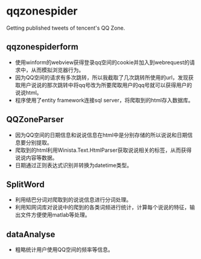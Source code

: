 # qqzonespider
Getting published tweets of tencent's QQ Zone.
## qqzonespiderform
* 使用winform的webview获得登录qq空间的cookie并加入到webrequest的请求中，从而模拟浏览器行为。
* 因为QQ空间的请求有多次跳转，所以我截取了几次跳转所使用的url，发现获取用户说说的那次跳转中将qq号改为所要爬取用户的qq号就可以获得用户的说说html。
* 程序使用了entity framework连接sql server，将爬取到的html存入数据库。

## QQZoneParser
* 因为QQ空间的日期信息和说说信息在html中是分别存储的所以说说和日期信息要分别提取。
* 爬取到的html利用Winista.Text.HtmlParser获取说说相关的标签，从而获得说说内容等数据。
* 日期通过正则表达式识别并转换为datetime类型。

## SplitWord
* 利用结巴分词对爬取到的说说信息进行分词处理。
* 利用知网词库对说说中的爬到的各类词频进行统计，计算每个说说的特征，输出文件方便使用matlab等处理。

## dataAnalyse
* 粗略统计用户使用QQ空间的频率等信息。
